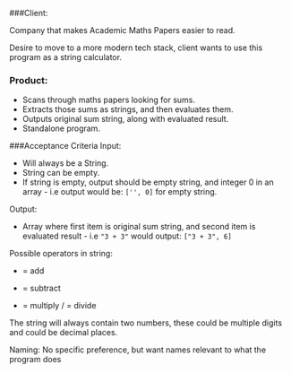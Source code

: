 ###Client:

Company that makes Academic Maths Papers easier to read.

Desire to move to a more modern tech stack, client wants to use this program
as a string calculator.

### Product:
- Scans through maths papers looking for sums.
- Extracts those sums as strings, and then evaluates them.
- Outputs original sum string, along with evaluated result.
- Standalone program.

###Acceptance Criteria
Input:
- Will always be a String.
- String can be empty.
- If string is empty, output should be empty string, and integer 0 in an array -
i.e output would be: ```['', 0]``` for empty string.

Output:
- Array where first item is original sum string, and second item is evaluated result -
i.e ```"3 + 3"``` would output: ```["3 + 3", 6]```

Possible operators in string:
+ = add
- = subtract
* = multiply
/ = divide

The string will always contain two numbers, these could be multiple digits
and could be decimal places.

Naming: No specific preference, but want names relevant to what the program does
